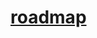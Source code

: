 # [roadmap](https://www.quora.com/Can-someone-provide-me-a-roadmap-for-PySpark-I-am-new-to-Data-Science-and-have-been-asked-to-learn-PySpark-What-are-the-prerequisites-and-what-exactly-PySpark-does-Thank-you)

